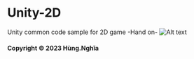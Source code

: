 # Unity-2D
Unity common code sample for 2D game -Hand on-
![Alt text](https://images.sftcdn.net/images/t_app-icon-m/p/afefb922-96d3-11e6-a7f1-00163ec9f5fa/3752006191/unity-icon.jpg)
#### Copyright &#169; 2023 Hùng.Nghĩa
